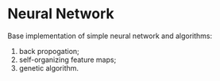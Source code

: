 # Neural Network

Base implementation of simple neural network and algorithms:

1. back propogation;
2. self-organizing feature maps;
3. genetic algorithm.
